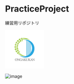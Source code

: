 # PracticeProject
練習用リポジトリ


![会社ロゴ](https://github.com/ongakukan-co-ltd/PracticeProject/blob/master/LogoOngakukan.png)


![image](https://user-images.githubusercontent.com/44151075/120576553-ee109980-c45d-11eb-8b0d-ef086cf7e5a1.png)


